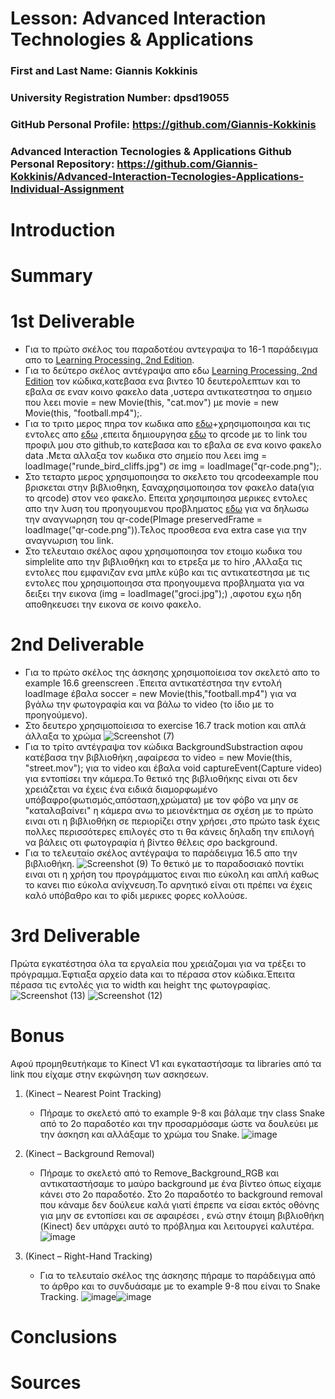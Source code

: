# Lesson: Advanced Interaction Technologies & Applications

### First and Last Name: Giannis Kokkinis
### University Registration Number: dpsd19055
### GitHub Personal Profile: https://github.com/Giannis-Kokkinis 
### Advanced Interaction Tecnologies & Applications Github Personal Repository: https://github.com/Giannis-Kokkinis/Advanced-Interaction-Tecnologies-Applications-Individual-Assignment

# Introduction

# Summary


# 1st Deliverable
- Για το πρώτο σκέλος του παραδοτέου αντεγραψα το 16-1 παράδειγμα απο το [Learning Processing, 2nd Edition](http://learningprocessing.com/examples/chp16/example-16-01-Capture).
- Για το δεύτερο σκέλος αντέγραψα απο εδω [Learning Processing, 2nd Edition](http://learningprocessing.com/examples/chp16/example-16-05-MovieScrub) τον κώδικα,κατεβασα ενα βιντεο 10 δευτερολεπτων και το εβαλα σε εναν κοινο φακελο data ,υστερα αντικατεστησα το σημειο που λεει movie = new Movie(this, "cat.mov") με movie = new Movie(this, "football.mp4");.
- Για το τριτο μερος πηρα τον κωδικα απο [εδω](http://learningprocessing.com/examples/chp15/example-15-01-drawimage)+χρησιμοποιησα και τις εντολες απο [εδω](https://shiffman.net/p5/qrcode-processing/) ,επειτα δημιουργησα [εδω](https://www.qrcode-monkey.com/) το qrcode με το link του προφιλ μου στο github,το κατεβασα και το εβαλα σε ενα κοινο φακελο data .Μετα αλλαξα τον κωδικα στο σημείο που λεει  img = loadImage("runde_bird_cliffs.jpg") σε img = loadImage("qr-code.png");.
- Στο τεταρτο μερος χρησιμοποιησα το σκελετο του qrcodeexample που βρισκεται στην βιβλιοθηκη, ξαναχρησιμοποιησα τον φακελο data(για το qrcode) στον νεο φακελο. Επειτα χρησιμποιησα μερικες εντολες απο την λυση του προηγουμενου προβληματος [εδω](http://learningprocessing.com/examples/chp15/example-15-01-drawimage) για να δηλωσω την αναγνωρηση του qr-code(PImage preservedFrame = loadImage("qr-code.png")).Τελος προσθεσα ενα extra case για την αναγνωριση του link.
- Στο τελευταιο σκέλος αφου χρησιμοποιησα τον ετοιμο κωδικα του simplelite απο την βιβλιοθήκη και το ετρεξα με το hiro ,Αλλαξα τις εντολες που εμφανιζαν ενα μπλε κύβο και τις αντικατεστησα με τις εντολες που χρησιμοποιησα στα προηγουμενα προβληματα για να δειξει την εικονα (img = loadImage("groci.jpg");) ,αφοτου εχω ηδη αποθηκευσει την εικονα σε κοινο φακελο.

# 2nd Deliverable
- Για το πρώτο σκέλος της άσκησης χρησιμοποίεισα τον σκελετό απο το example 16.6 greenscreen .Έπειτα αντικατέστησα την εντολή loadImage έβαλα soccer = new Movie(this,"football.mp4") για να βγάλω την φωτογραφία και να βάλω το video (το ίδιο με το προηγούμενο).
- Στο δευτερο χρησιμοποίεισα το exercise 16.7 track motion και απλά άλλαξα το χρώμα
![Screenshot (7)](https://user-images.githubusercontent.com/101402260/207959596-5f622992-9ee7-4c22-b70c-63fd8a6e724e.png)
- Για το τρίτο αντέγραψα τον κώδικα BackgroundSubstraction αφου κατέβασα την βιβλιοθήκη ,αφαίρεσα το video = new Movie(this, "street.mov"); για το video  και έβαλα void captureEvent(Capture video)
για εντοπίσει την κάμερα.Το θετικό της βιβλιοθήκης είναι οτι δεν χρειάζεται να έχεις ένα ειδικά διαμορφωμένο υπόβαφρο(φωτισμός,απόσταση,χρώματα) με τον φόβο να μην σε  "καταλαβαίνει" η κάμερα ανω το μειονέκτημα σε σχέση με το πρώτο ειναι οτι η βιβλιοθήκη σε περιορίζει στην χρήσει ,στο πρώτο task έχεις πολλες περισσότερες επιλογές στο τι θα κάνεις δηλαδη την επιλογή να βάλεις οτι φωτογραφία ή βίντεο θέλεις σρο background.
- Για το τελευταίο σκέλος αντέγραψα το παράδειγμα 16.5 απο την βιβλιοθήκη.
![Screenshot (9)](https://user-images.githubusercontent.com/101402260/207971183-353d0d13-f886-4eb8-8ebb-cd331f913ba8.png)
Το θετικό με το παραδοσιακό ποντίκι ειναι οτι η χρήση του προγράμματος ειναι πιο εύκολη και απλή καθως το κανει πιο εύκολα ανίχνευση.Το αρνητικό είναι οτι πρέπει να έχεις καλό υπόβαθρο και το φίδι μερικες φορες κολλούσε. 





# 3rd Deliverable 
Πρώτα εγκατέστησα όλα τα εργαλεία που χρειάζομαι για να τρέξει το πρόγραμμα.Έφτιαξα αρχείο data και το πέρασα στον κώδικα.Έπειτα πέρασα τις εντολές για το width και heighτ της φωτογραφίας.![Screenshot (13)](https://user-images.githubusercontent.com/101402260/212563262-8b17658e-e306-4164-b05e-121f579712d1.png)
![Screenshot (12)](https://user-images.githubusercontent.com/101402260/212563268-fbae44c2-05b0-4d23-af38-4618691ea1a8.png)



# Bonus 

Αφού προμηθευτήκαμε το Kinect V1 και εγκαταστήσαμε τα libraries από τα link που είχαμε στην εκφώνηση των ασκησεων.
1. (Kinect – Nearest Point Tracking)
   - Πήραμε το σκελετό από το example 9-8 και βάλαμε την class Snake από το 2o παραδοτέο και την προσαρμόσαμε ώστε να δουλεύει με την άσκηση και αλλάξαμε το χρώμα του Snake.
   ![image](https://user-images.githubusercontent.com/100446886/212174082-dc65b738-e5c2-4836-a402-6ab450a68a7e.png)

2. (Kinect – Background Removal)
   - Πήραμε το σκελετό από το Remove_Background_RGB και αντικαταστήσαμε το μαύρο background με ένα βίντεο όπως είχαμε κάνει στο 2ο παραδοτέο.
  Στο 2ο παραδοτέο το background removal που κάναμε δεν δούλευε καλά γιατί έπρεπε να είσαι εκτός οθόνης για μην σε εντοπίσει και σε αφαιρέσει , ενώ στην έτοιμη βιβλιοθήκη (Kinect) δεν υπάρχει αυτό το πρόβλημα και λειτουργεί καλυτέρα.
![image](https://user-images.githubusercontent.com/100446886/212173982-5cada63b-fb48-4d72-a1a0-67a41582d4f6.png)

3. (Kinect – Right-Hand Tracking)
   - Για το τελευταίο σκέλος της άσκησης πήραμε το παράδειγμα από το άρθρο και το συνδυάσαμε με το example 9-8 που είναι το Snake Tracking.
![image](https://user-images.githubusercontent.com/100446886/212173702-a318d793-5b7d-4eef-a84e-979650679c05.png)![image](https://user-images.githubusercontent.com/100446886/212173789-d79d75b7-e962-47ff-a9ee-0574682f90ed.png)


















# Conclusions


# Sources
